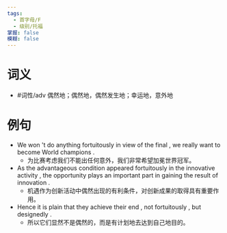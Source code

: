 ```yaml
---
tags:
  - 首字母/F
  - 级别/托福
掌握: false
模糊: false
---
```

# 词义
- #词性/adv  偶然地；偶然地，偶然发生地；幸运地，意外地
# 例句
- We won 't do anything fortuitously in view of the final , we really want to become World champions .
	- 为比赛考虑我们不能出任何意外，我们非常希望加冕世界冠军。
- As the advantageous condition appeared fortuitously in the innovative activity , the opportunity plays an important part in gaining the result of innovation .
	- 机遇作为创新活动中偶然出现的有利条件，对创新成果的取得具有重要作用。
- Hence it is plain that they achieve their end , not fortuitously , but designedly .
	- 所以它们显然不是偶然的，而是有计划地去达到自己地目的。
